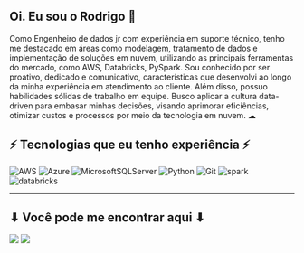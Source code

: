 ## Oi. Eu sou o Rodrigo 🌲

Como Engenheiro de dados jr com experiência em suporte técnico, tenho me destacado em áreas como modelagem, tratamento de dados e implementação de soluções em nuvem, utilizando as principais ferramentas do mercado, como AWS, Databricks, PySpark. Sou conhecido por ser proativo, dedicado e comunicativo, características que desenvolvi ao longo da minha experiência em atendimento ao cliente. Além disso, possuo habilidades sólidas de trabalho em equipe. Busco aplicar a cultura data-driven para embasar minhas decisões, visando aprimorar eficiências, otimizar custos e processos por meio da tecnologia em nuvem. ☁

## ⚡ Tecnologias que eu tenho experiência ⚡
![AWS](	https://img.shields.io/badge/Amazon_AWS-FF9900?style=for-the-badge&logo=amazonaws&logoColor=white) 	![Azure](https://img.shields.io/badge/azure-%230072C6.svg?style=for-the-badge&logo=microsoftazure&logoColor=white) ![MicrosoftSQLServer](https://img.shields.io/badge/Microsoft%20SQL%20Server-CC2927?style=for-the-badge&logo=microsoft%20sql%20server&logoColor=white) 	![Python](https://img.shields.io/badge/python-3670A0?style=for-the-badge&logo=python&logoColor=ffdd54) ![Git](https://img.shields.io/badge/git-%23F05033.svg?style=for-the-badge&logo=git&logoColor=white)  ![spark](https://img.shields.io/badge/Apache_Spark-FFFFFF?style=for-the-badge&logo=apachespark&logoColor=#E35A16) ![databricks](https://img.shields.io/badge/Databricks-FF3621?style=for-the-badge&logo=Databricks&logoColor=white)
____________________________________________________________________________________________________________________

## ⬇ Você pode me encontrar aqui ⬇
<div> 
  <a href = "mailto:rodrigopinheirotm@gmail.com"><img src="https://img.shields.io/badge/Gmail-D14836?style=for-the-badge&logo=gmail&logoColor=white" target="_blank"></a>
  <a href="https://www.linkedin.com/in/rodrigo-pinheiro-168037259/" target="_blank"><img src="https://img.shields.io/badge/-LinkedIn-%230077B5?style=for-the-badge&logo=linkedin&logoColor=white" target="_blank"></a> 
</div>
